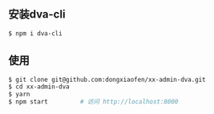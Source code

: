 ## 安装dva-cli

```bash
$ npm i dva-cli
```

## 使用

```bash
$ git clone git@github.com:dongxiaofen/xx-admin-dva.git
$ cd xx-admin-dva
$ yarn
$ npm start         # 访问 http://localhost:8000
```
